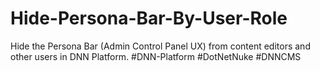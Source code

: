 # Hide-Persona-Bar-By-User-Role
Hide the Persona Bar (Admin Control Panel UX) from content editors and other users in DNN Platform. #DNN-Platform #DotNetNuke #DNNCMS
